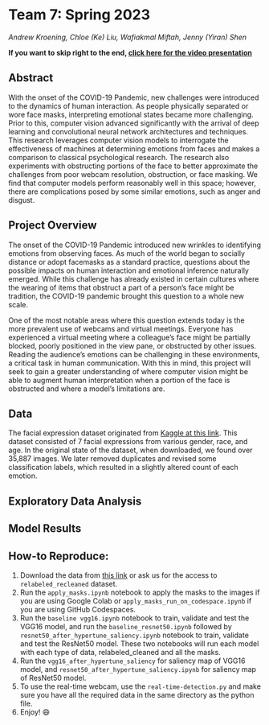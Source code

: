 # Team 7: Spring 2023

*Andrew Kroening, Chloe (Ke) Liu, Wafiakmal Miftah, Jenny (Yiran) Shen*

**If you want to skip right to the end, [click here for the video presentation](https://youtu.be/l5mb75gyGYE)**

## Abstract

With the onset of the COVID-19 Pandemic, new challenges were introduced to the dynamics of human interaction. As people physically separated or wore face masks, interpreting emotional states became more challenging. Prior to this, computer vision advanced significantly with the arrival of deep learning and convolutional neural network architectures and techniques. This research leverages computer vision models to interrogate the effectiveness of machines at determining emotions from faces and makes a comparison to classical psychological research. The research also experiments with obstructing portions of the face to better approximate the challenges from poor webcam resolution, obstruction, or face masking.  We find that computer models perform reasonably well in this space; however, there are complications posed by some similar emotions, such as anger and disgust. 

## Project Overview

The onset of the COVID-19 Pandemic introduced new wrinkles to identifying emotions from observing faces. As much of the world began to socially distance or adopt facemasks as a standard practice, questions about the possible impacts on human interaction and emotional inference naturally emerged. While this challenge has already existed in certain cultures where the wearing of items that obstruct a part of a person’s face might be tradition, the COVID-19 pandemic brought this question to a whole new scale.

One of the most notable areas where this question extends today is the more prevalent use of webcams and virtual meetings. Everyone has experienced a virtual meeting where a colleague’s face might be partially blocked, poorly positioned in the view pane, or obstructed by other issues. Reading the audience’s emotions can be challenging in these environments, a critical task in human communication. With this in mind, this project will seek to gain a greater understanding of where computer vision might be able to augment human interpretation when a portion of the face is obstructed and where a model’s limitations are. 


## Data

The facial expression dataset originated from [Kaggle at this link](https://www.kaggle.com/datasets/jonathanoheix/face-expression-recognition-dataset). This dataset consisted of 7 facial expressions from various gender, race, and age. In the original state of the dataset, when downloaded, we found over 35,887 images. We later removed duplicates and revised some classification labels, which resulted in a slightly altered count of each emotion.

## Exploratory Data Analysis



## Model Results


## How-to Reproduce:
1. Download the data from [this link](https://www.kaggle.com/datasets/jonathanoheix/face-expression-recognition-dataset) or ask us for the access to `relabeled_recleaned` dataset.
2. Run the `apply_masks.ipynb` notebook to apply the masks to the images if you are using Google Colab or `apply_masks_run_on_codespace.ipynb` if you are using GitHub Codespaces.
3. Run the `baseline vgg16.ipynb` notebook to train, validate and test the VGG16 model, and run the `baseline_resnet50.ipynb` followed by `resnet50_after_hypertune_saliency.ipynb` notebook to train, validate and test the ResNet50 model. These two notebooks will run each model with each type of data, relabeled_cleaned and all the masks.
4. Run the `vgg16_after_hypertune_saliency` for saliency map of VGG16 model, and `resnet50_after_hypertune_saliency.ipynb` for saliency map of ResNet50 model.
5. To use the real-time webcam, use the `real-time-detection.py` and make sure you have all the required data in the same directory as the python file. 
6. Enjoy! :smile:
